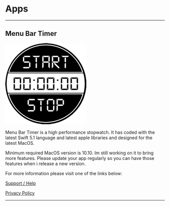 
# Apps

------------------------------

## Menu Bar Timer

![Status Bar Timer Icon](/images/status_bar_timer/statusbartimer-icon.png)

Menu Bar Timer is a high performance stopwatch.
It has coded with the latest Swift 5.1 language and latest apple libraries and designed for the latest MacOS.

Minimum required MacOS version is 10.10.
Im still working on it to bring more features.
Please update your app regularly so you can have those features when i release a new version.

For more information please visit one of the links below:

[Support / Help](/status-bar-timer-support-help)

[Privacy Policy](/statusbartimer-pirvacy-policy)

-------------------------------

